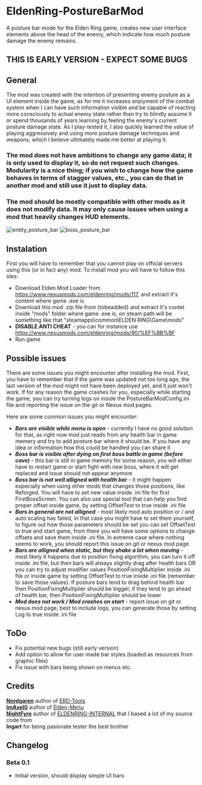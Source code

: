 # EldenRing-PostureBarMod
A posture bar mode for the Elden Ring game, creates new user interface elements above the head of the enemy, which indicate how much posture damage the enemy remains.

## THIS IS EARLY VERSION - EXPECT SOME BUGS

## General
The mod was created with the intention of presenting enemy posture as a UI element inside the game, as for me it increases enjoyment of the combat system when I can have such information visible and be capable of reacting more consciously to actual enemy state rather than try to blindly assume it or spend thousands of years learning by feeling the enemy's current posture damage state. As I play-tested it, I also quickly learned the value of playing aggressively and using more posture damage techniques and weapons, which I believe ultimately made me better at playing it.

### The mod does not have ambitions to change any game data; it is only used to display it, so do not request such changes. Modularity is a nice thing; if you wish to change how the game behaves in terms of stagger values, etc., you can do that in another mod and still use it just to display data.

### The mod should be mostly compatible with other mods as it does not modify data. It may only cause issues when using a mod that heavily changes HUD elements.

![entity_posture_bar](https://user-images.githubusercontent.com/23028397/233810610-fd1235ea-e86b-4627-abb0-89b026e8c435.PNG)
![boss_posture_bar](https://user-images.githubusercontent.com/23028397/233810665-2fb3b1b3-03de-4055-9203-c1b85e00ef72.PNG)

## Instalation

First you will have to remember that you cannot play on official servers using this (or in fact any) mod.
To install mod you will have to follow this stes:
* Download Elden Mod Loader from https://www.nexusmods.com/eldenring/mods/117, and extract it's content where game .exe is
* Download this mod .zip file from {tobeadded} and extract it's contet inside "mods" folder where game .exe is, on steam path will be something like that "steamapps\common\ELDEN RING\Game\mods"
* **DISABLE ANTI CHEAT** -  you can for instance use https://www.nexusmods.com/eldenring/mods/90/%EF%BB%BF
* Run game

## Possible issues

There are some issues you might encounter after installing the mod. First, you have to remember that if the game was updated not too long ago, the last version of the mod might not have been deployed yet, and it just won't work. If for any reason the game crashes for you, especially while starting the game, you can try turning logs on inside the PostureBarModConfig.ini file and reporting the issue on the git or Nexus mod pages.

Here are some common issues you might encounter:

* ***Bars are visible while menu is open*** - currently I have no good solution for that, as right now mod just reads from any health bar in game memery and try to add posture bar where it should be. If you have any idea or information how this could be handled you can share it
* ***Boss bar is visible after dying on first boss battle in game (before cave)*** - this bar is still in game memory for some reason, you will either have to restart game or start fight with new boss, where it will get replaced and issue should not appear anymore
* ***Boss bar is not well alligned with health bar*** - it might happen especially when using other mods that changes those positions, like Reforged. You will have to set new value inside .ini file for first FirstBossScreen. You can also use special tool that can help you find proper offset inside game, by setting OffsetTest to true inside .ini file
* ***Bars in general are not alligned*** - most likely mod auto position or / and auto scaling has failed, in that case you might have to set them yourself, to figure out how those parameters should be set you can set OffsetTest to true and start game, from there you will have some options to change offsets and save them inside .ini file. In extreme case where nothing seems to work, you should report this issue on git or nexus mod page.
* ***Bars are alligned when static, but they shake a lot when moving*** - most likely it happens due to position fixing algorithm, you can turn it off inside .ini file, but then bars will always slightly drag after health bars OR you can try to adjust modifier values PositionFixingMultiplier inside .ini file or inside game by setting OffsetTest to true inside .ini file (remember to save those values). If posture bars tend to drag behind health bar then PositionFixingMultiplier should be bigger, if they tend to go ahead of health bar, then PositionFixingMultiplier should be lower
* ***Mod does not work / Mod crashes on start*** - report issue on git or nexus mod page, best to include logs, you can generate those by setting Log to true inside .ini file

## ToDo

* Fix potential new bugs (still early version)
* Add option to allow for user made bar styles (loaded as resources from graphic files)
* Fix issue with bars being shown on menus etc.

## Credits
**[Nordgaren](https://github.com/Nordgaren)** author of [ERD-Tools](https://github.com/Nordgaren/Erd-Tools)\
**[ImAxel0](https://github.com/ImAxel0)** author of [Elden-Menu](https://github.com/ImAxel0/Elden-Menu)\
**[NightFyre](https://github.com/NightFyre)** author of [ELDENRING-INTERNAL](https://github.com/NightFyre/ELDENRING-INTERNAL) that I based a lot of my source code from\
**Ingart** for being pasionate tester the best brother

## Changelog

### Beta 0.1  

* Initial version, should display simple UI bars
